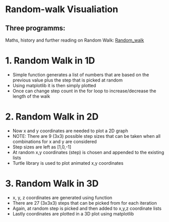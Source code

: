 # Random-walk Visualiation 

## Three programms:

Maths, history and further reading on Random Walk:
[Random_walk](https://en.wikipedia.org/wiki/Random_walk)

# 1. Random Walk in 1D

* Simple function generates a list of numbers that are based on the previous value plus the step that is picked at random
* Using matplotlib it is then simply plotted
* Once can change step count in the for loop to increase/decrease the length of the walk

# 2. Random Walk in 2D

* Now x and y coordinates are needed to plot a 2D graph
* NOTE: There are 9 (3x3) possible step sizes that can be taken when all combinations for x and y are considered
* Step sizes are left as [1,0,-1]
* At random x,y coordinates (step) is chosen and appended to the existing lists
* Turtle library is used to plot animated x,y coordinates


# 3. Random Walk in 3D

* x, y, z coordinates are generated using function
* There are 27 (3x3x3) steps that can be picked from for each iteration
* Again, at random step is picked and then added to x,y,z coordinate lists
* Lastly coordinates are plotted in a 3D plot using matplotlib